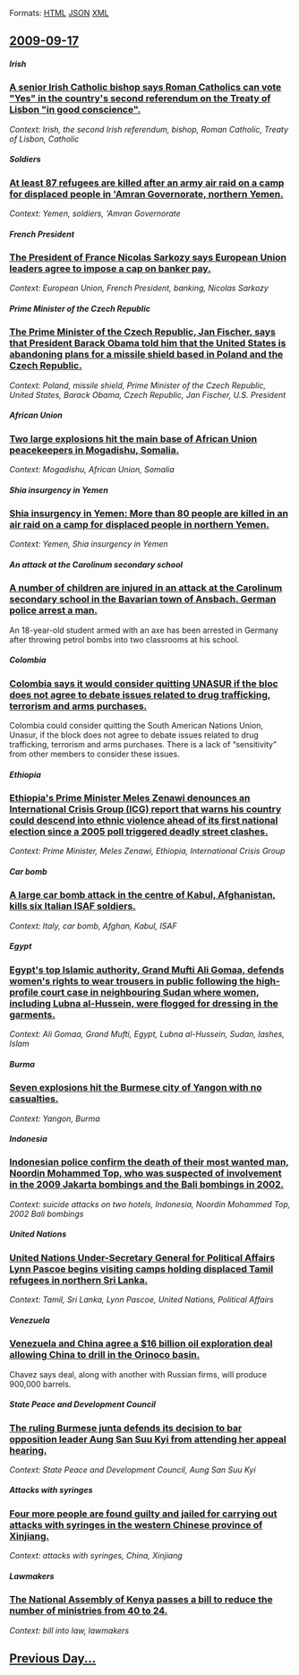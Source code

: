 
Formats: [HTML](2009/09/17/index.html)  [JSON](2009/09/17/index.json)  [XML](2009/09/17/index.xml)  

## [2009-09-17](/news/2009/09/17/index.md)

##### Irish
### [ A senior Irish Catholic bishop says Roman Catholics can vote "Yes" in the country's second referendum on the Treaty of Lisbon "in good conscience". ](/news/2009/09/17/a-senior-irish-catholic-bishop-says-roman-catholics-can-vote-yes-in-the-country-s-second-referendum-on-the-treaty-of-lisbon-in-good-cons.md)
_Context: Irish, the second Irish referendum, bishop, Roman Catholic, Treaty of Lisbon, Catholic_

##### Soldiers
### [ At least 87 refugees are killed after an army air raid on a camp for displaced people in 'Amran Governorate, northern Yemen. ](/news/2009/09/17/at-least-87-refugees-are-killed-after-an-army-air-raid-on-a-camp-for-displaced-people-in-amran-governorate-northern-yemen.md)
_Context: Yemen, soldiers, 'Amran Governorate_

##### French President
### [ The President of France Nicolas Sarkozy says European Union leaders agree to impose a cap on banker pay. ](/news/2009/09/17/the-president-of-france-nicolas-sarkozy-says-european-union-leaders-agree-to-impose-a-cap-on-banker-pay.md)
_Context: European Union, French President, banking, Nicolas Sarkozy_

##### Prime Minister of the Czech Republic
### [ The Prime Minister of the Czech Republic, Jan Fischer, says that President Barack Obama told him that the United States is abandoning plans for a missile shield based in Poland and the Czech Republic. ](/news/2009/09/17/the-prime-minister-of-the-czech-republic-jan-fischer-says-that-president-barack-obama-told-him-that-the-united-states-is-abandoning-plans.md)
_Context: Poland, missile shield, Prime Minister of the Czech Republic, United States, Barack Obama, Czech Republic, Jan Fischer, U.S. President_

##### African Union
### [ Two large explosions hit the main base of African Union peacekeepers in Mogadishu, Somalia. ](/news/2009/09/17/two-large-explosions-hit-the-main-base-of-african-union-peacekeepers-in-mogadishu-somalia.md)
_Context: Mogadishu, African Union, Somalia_

##### Shia insurgency in Yemen
### [ Shia insurgency in Yemen: More than 80 people are killed in an air raid on a camp for displaced people in northern Yemen. ](/news/2009/09/17/shia-insurgency-in-yemen-more-than-80-people-are-killed-in-an-air-raid-on-a-camp-for-displaced-people-in-northern-yemen.md)
_Context: Yemen, Shia insurgency in Yemen_

##### An attack at the Carolinum secondary school
### [ A number of children are injured in an attack at the Carolinum secondary school in the Bavarian town of Ansbach. German police arrest a man. ](/news/2009/09/17/a-number-of-children-are-injured-in-an-attack-at-the-carolinum-secondary-school-in-the-bavarian-town-of-ansbach-german-police-arrest-a-man.md)
An 18-year-old student armed with an axe has been arrested in Germany after throwing petrol bombs into two classrooms at his school.

##### Colombia
### [ Colombia says it would consider quitting UNASUR if the bloc does not agree to debate issues related to drug trafficking, terrorism and arms purchases. ](/news/2009/09/17/colombia-says-it-would-consider-quitting-unasur-if-the-bloc-does-not-agree-to-debate-issues-related-to-drug-trafficking-terrorism-and-arms.md)
Colombia could consider quitting the South American Nations Union, Unasur, if the block does not agree to debate issues related to drug trafficking, terrorism and arms purchases. There is a lack of &ldquo;sensitivity&rdquo; from other members to consider these issues.

##### Ethiopia
### [ Ethiopia's Prime Minister Meles Zenawi denounces an International Crisis Group (ICG) report that warns his country could descend into ethnic violence ahead of its first national election since a 2005 poll triggered deadly street clashes. ](/news/2009/09/17/ethiopia-s-prime-minister-meles-zenawi-denounces-an-international-crisis-group-icg-report-that-warns-his-country-could-descend-into-ethni.md)
_Context: Prime Minister, Meles Zenawi, Ethiopia, International Crisis Group_

##### Car bomb
### [ A large car bomb attack in the centre of Kabul, Afghanistan, kills six Italian ISAF soldiers. ](/news/2009/09/17/a-large-car-bomb-attack-in-the-centre-of-kabul-afghanistan-kills-six-italian-isaf-soldiers.md)
_Context: Italy, car bomb, Afghan, Kabul, ISAF_

##### Egypt
### [ Egypt's top Islamic authority, Grand Mufti Ali Gomaa, defends women's rights to wear trousers in public following the high-profile court case in neighbouring Sudan where women, including Lubna al-Hussein, were flogged for dressing in the garments. ](/news/2009/09/17/egypt-s-top-islamic-authority-grand-mufti-ali-gomaa-defends-women-s-rights-to-wear-trousers-in-public-following-the-high-profile-court-ca.md)
_Context: Ali Gomaa, Grand Mufti, Egypt, Lubna al-Hussein, Sudan, lashes, Islam_

##### Burma
### [ Seven explosions hit the Burmese city of Yangon with no casualties. ](/news/2009/09/17/seven-explosions-hit-the-burmese-city-of-yangon-with-no-casualties.md)
_Context: Yangon, Burma_

##### Indonesia
### [ Indonesian police confirm the death of their most wanted man, Noordin Mohammed Top, who was suspected of involvement in the 2009 Jakarta bombings and the Bali bombings in 2002. ](/news/2009/09/17/indonesian-police-confirm-the-death-of-their-most-wanted-man-noordin-mohammed-top-who-was-suspected-of-involvement-in-the-2009-jakarta-bo.md)
_Context: suicide attacks on two hotels, Indonesia, Noordin Mohammed Top, 2002 Bali bombings_

##### United Nations
### [ United Nations Under-Secretary General for Political Affairs Lynn Pascoe begins visiting camps holding displaced Tamil refugees in northern Sri Lanka. ](/news/2009/09/17/united-nations-under-secretary-general-for-political-affairs-lynn-pascoe-begins-visiting-camps-holding-displaced-tamil-refugees-in-northern.md)
_Context: Tamil, Sri Lanka, Lynn Pascoe, United Nations, Political Affairs_

##### Venezuela
### [ Venezuela and China agree a $16 billion oil exploration deal allowing China to drill in the Orinoco basin. ](/news/2009/09/17/venezuela-and-china-agree-a-16-billion-oil-exploration-deal-allowing-china-to-drill-in-the-orinoco-basin.md)
Chavez says deal, along with another with Russian firms, will produce 900,000 barrels.

##### State Peace and Development Council
### [ The ruling Burmese junta defends its decision to bar opposition leader Aung San Suu Kyi from attending her appeal hearing. ](/news/2009/09/17/the-ruling-burmese-junta-defends-its-decision-to-bar-opposition-leader-aung-san-suu-kyi-from-attending-her-appeal-hearing.md)
_Context: State Peace and Development Council, Aung San Suu Kyi_

##### Attacks with syringes
### [ Four more people are found guilty and jailed for carrying out attacks with syringes in the western Chinese province of Xinjiang. ](/news/2009/09/17/four-more-people-are-found-guilty-and-jailed-for-carrying-out-attacks-with-syringes-in-the-western-chinese-province-of-xinjiang.md)
_Context: attacks with syringes, China, Xinjiang_

##### Lawmakers
### [ The National Assembly of Kenya passes a bill to reduce the number of ministries from 40 to 24. ](/news/2009/09/17/the-national-assembly-of-kenya-passes-a-bill-to-reduce-the-number-of-ministries-from-40-to-24.md)
_Context: bill into law, lawmakers_

## [Previous Day...](/news/2009/09/16/index.md)

